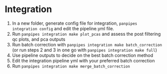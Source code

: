 Integration
===========

1.  In a new folder, generate config file for integration,
    `panpipes integration config` and edit the pipeline.yml file.
2.  Run `panpipes integration make plot_pcas` and assess the post
    filtering qc plots, and pca outputs
3.  Run batch correction with
    `panpipes integration make batch_correction` (or run steps 2 and 3
    in one go with `panpipes integration make full`)
4.  Use pipeline outputs to decide on the best batch correction method
5.  Edit the integration pipeline yml with your preferred batch
    correction
6.  Run `panpipes integration make merge_batch_correction`
